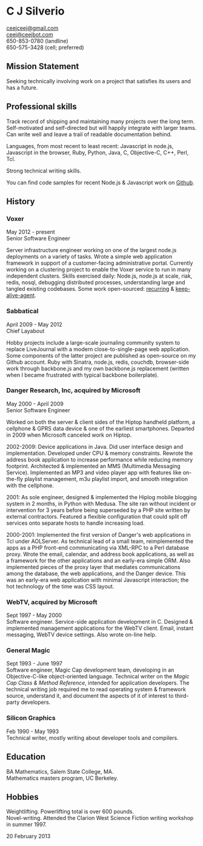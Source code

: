 # C J Silverio

ceejceej@gmail.com  
ceej@ceejbot.com  
650-853-0780 (landline)  
650-575-3428 (cell; preferred)

## Mission Statement

Seeking technically involving work on a project that satisfies its users and has a future.

## Professional skills

Track record of shipping and maintaining many projects over the long term. Self-motivated and self-directed but will happily integrate with larger teams. Can write well and leave a trail of readable documentation behind. 

Languages, from most recent to least recent: Javascript in node.js, Javascript in the browser, Ruby, Python, Java, C, Objective-C, C++, Perl, Tcl. 

Strong technical writing skills.

You can find code samples for recent Node.js & Javascript work on [Github](https://github.com/ceejbot).

## History

### Voxer
May 2012 - present  
Senior Software Engineer

Server infrastructure engineer working on one of the largest node.js deployments on a variety of tasks. Wrote a simple web application framework in support of a customer-facing administrative portal. Currently working on a clustering project to enable the Voxer service to run in many independent clusters. Skills exercised daily: Node.js, node.js at scale, riak, redis, nosql, debugging distributed processes, understanding large and tangled existing codebases. Some work open-sourced: [recurring](https://github.com/ceejbot/recurring) & [keep-alive-agent](https://github.com/ceejbot/keep-alive-agent).

### Sabbatical
April 2009 - May 2012    
Chief Layabout

Hobby projects include a large-scale journaling community system to replace LiveJournal with a modern close-to-single-page web application. Some components of the latter project are published as open-source on my Github account. Ruby with Sinatra, node.js, redis, couchdb, browser-side work through backbone.js and my own backbone.js replacement (written when I became frustrated with typical backbone boilerplate).

### Danger Research, Inc, acquired by Microsoft
May 2000 - April 2009  
Senior Software Engineer

Worked on both the server & client sides of the Hiptop handheld platform, a cellphone & GPRS data device & one of the earliest smartphones. Departed in 2009 when Microsoft canceled work on Hiptop.

2002-2009: Device applications in Java. Did user interface design and implementation. Developed under CPU & memory constraints. Rewrote the address book application to increase performance while reducing memory footprint. Architected & implemented an MMS (Multimedia Messaging Service). Implemented an MP3 and video player app with features like on-the-fly playlist management, m3u playlist import, and smooth integration with the cellphone.

2001: As sole engineer, designed & implemented the Hiplog mobile blogging system in 2 months, in Python with Medusa. The site ran without incident or intervention for 3 years before being superseded by a PHP site written by external contractors. Featured a flexible configuration that could split off services onto separate hosts to handle increasing load. 

2000-2001: Implemented the first version of Danger's web applications in Tcl under AOLServer. As technical lead of a small team, reimplemented the apps as a PHP front-end communicating via XML-RPC to a Perl database proxy. Wrote the email, calendar, and address book applications, as well as a framework for the other applications and an early-era simple ORM. Also implemented pieces of the proxy layer that mediates communications among the database, the web applications, and the Danger device. This was an early-era web application with minimal Javascript interaction; the hot technology of the time was CSS layout.

### WebTV, acquired by Microsoft
Sept 1997 - May 2000  
Software engineer. Service-side application development in C. Designed & implemented management applications for the WebTV client. Email, instant messaging, WebTV device settings. Also wrote on-line help.

### General Magic
Sept 1993 - June 1997  
Software engineer, Magic Cap development team, developing in an Objective-C-like object-oriented language. Technical writer on the _Magic Cap Class & Method Reference_, intended for application developers. The technical writing job required me to read operating system & framework source, understand it, and document the aspects of it of interest to third-party developers.

### Silicon Graphics
Feb 1990 - May 1993  
Technical writer, mostly writing about developer tools and compilers.

## Education

BA Mathematics, Salem State College, MA.  
Mathematics masters program, UC Berkeley.

## Hobbies

Weightlifting. Powerlifting total is over 600 pounds.  
Novel-writing. Attended the Clarion West Science Fiction writing workshop in summer 1997.

20 February 2013
